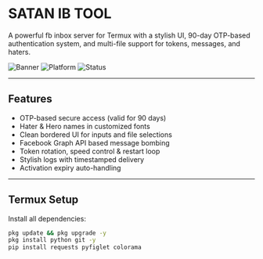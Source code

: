 # SATAN IB TOOL

A powerful fb inbox server for Termux with a stylish UI, 90-day OTP-based authentication system, and multi-file support for tokens, messages, and haters.

![Banner](https://img.shields.io/badge/version-5.0-blue.svg)
![Platform](https://img.shields.io/badge/platform-Termux%20%2F%20Android-green.svg)
![Status](https://img.shields.io/badge/status-Active-brightgreen.svg)

---

## Features

- OTP-based secure access (valid for 90 days)
- Hater & Hero names in customized fonts
- Clean bordered UI for inputs and file selections
- Facebook Graph API based message bombing
- Token rotation, speed control & restart loop
- Stylish logs with timestamped delivery
- Activation expiry auto-handling

---

## Termux Setup

Install all dependencies:

```bash
pkg update && pkg upgrade -y
pkg install python git -y
pip install requests pyfiglet colorama
